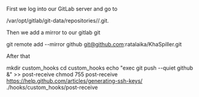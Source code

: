First we log into our GitLab server and go to

/var/opt/gitlab/git-data/repositories/<group>/<project>.git.

Then we add a mirror to our gitlab git

git remote add --mirror github git@github.com:ratalaika/KhaSpiller.git

After that

mkdir custom_hooks
cd custom_hooks
echo "exec git push --quiet github &" >> post-receive
chmod 755 post-receive
https://help.github.com/articles/generating-ssh-keys/
./hooks/custom_hooks/post-receive